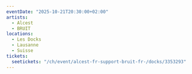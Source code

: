 ```yaml
---
eventDate: "2025-10-21T20:30:00+02:00"
artists:
  - Alcest
  - BRUIT
locations:
  - Les Docks
  - Lausanne
  - Suisse
tickets:
  seetickets: "/ch/event/alcest-fr-support-bruit-fr-/docks/3353293"
---
```

